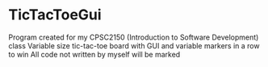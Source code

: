 # TicTacToeGui
Program created for my CPSC2150 (Introduction to Software Development) class
Variable size tic-tac-toe board with GUI and variable markers in a row to win
All code not written by myself will be marked

